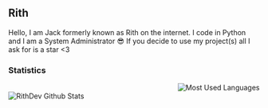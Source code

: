 ## Rith
Hello, I am Jack formerly known as Rith on the internet. I code in Python and I am a System Administrator 😎 If you decide to use my project(s) all I ask for is a star <3

### Statistics
<img style="float: right;" alt="Most Used Languages" src="https://github-readme-stats.vercel.app/api/top-langs/?username=RithDev&layout=compact&hide_border=false&theme=dark" /><br>
<img align="Left" alt="RithDev Github Stats" src="https://github-readme-stats.vercel.app/api?username=RithDev&show_icons=true&hide_border=false&theme=dark" />

